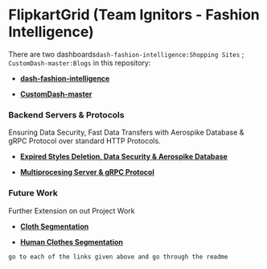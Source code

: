 # FlipkartGrid (Team Ignitors - Fashion Intelligence)
There are two dashboards`dash-fashion-intelligence:Shopping Sites` ; `CustomDash-master:Blogs` in this repository:
 * [**dash-fashion-intelligence**](https://github.com/Debanitrkl/FlipkartGrid/tree/master/dash-fashion-intelligence)

 * [**CustomDash-master**](https://github.com/Debanitrkl/FlipkartGrid/tree/master/CustomDash-master)
    
### Backend Servers & Protocols
Ensuring Data Security, Fast Data Transfers with Aerospike Database & gRPC Protocol over standard HTTP Protocols.

* [**Expired Styles Deletion, Data Security & Aerospike Database**](https://github.com/Debanitrkl/FlipkartGrid/tree/master/Aerospike_Security)

* [**Multiprocesing Server & gRPC Protocol**](https://github.com/Debanitrkl/FlipkartGrid/tree/master/MultiProcessing_gRPC)

### Future Work
Further Extension on out Project Work

* [**Cloth Segmentation**](https://github.com/Debanitrkl/FlipkartGrid/tree/master/Cloth_Classifier)

* [**Human Clothes Segmentation**](https://github.com/Debanitrkl/FlipkartGrid/tree/master/human_parsing)
```
go to each of the links given above and go through the readme
```

